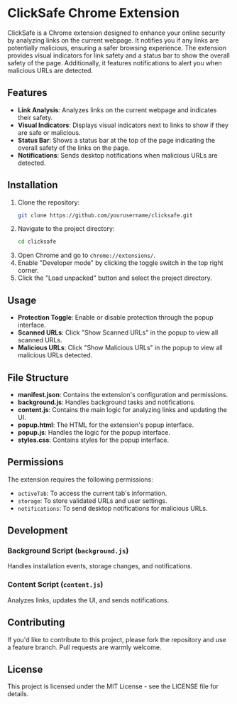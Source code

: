 # ClickSafe Chrome Extension

ClickSafe is a Chrome extension designed to enhance your online security by analyzing links on the current webpage. It notifies you if any links are potentially malicious, ensuring a safer browsing experience. The extension provides visual indicators for link safety and a status bar to show the overall safety of the page. Additionally, it features notifications to alert you when malicious URLs are detected.

## Features

- **Link Analysis**: Analyzes links on the current webpage and indicates their safety.
- **Visual Indicators**: Displays visual indicators next to links to show if they are safe or malicious.
- **Status Bar**: Shows a status bar at the top of the page indicating the overall safety of the links on the page.
- **Notifications**: Sends desktop notifications when malicious URLs are detected.

## Installation

1. Clone the repository:
    ```sh
    git clone https://github.com/yourusername/clicksafe.git
    ```
2. Navigate to the project directory:
    ```sh
    cd clicksafe
    ```
3. Open Chrome and go to `chrome://extensions/`.
4. Enable "Developer mode" by clicking the toggle switch in the top right corner.
5. Click the "Load unpacked" button and select the project directory.

## Usage

- **Protection Toggle**: Enable or disable protection through the popup interface.
- **Scanned URLs**: Click "Show Scanned URLs" in the popup to view all scanned URLs.
- **Malicious URLs**: Click "Show Malicious URLs" in the popup to view all malicious URLs detected.

## File Structure

- **manifest.json**: Contains the extension's configuration and permissions.
- **background.js**: Handles background tasks and notifications.
- **content.js**: Contains the main logic for analyzing links and updating the UI.
- **popup.html**: The HTML for the extension's popup interface.
- **popup.js**: Handles the logic for the popup interface.
- **styles.css**: Contains styles for the popup interface.

## Permissions

The extension requires the following permissions:

- `activeTab`: To access the current tab's information.
- `storage`: To store validated URLs and user settings.
- `notifications`: To send desktop notifications for malicious URLs.

## Development

### Background Script (`background.js`)

Handles installation events, storage changes, and notifications.

### Content Script (`content.js`)

Analyzes links, updates the UI, and sends notifications.

## Contributing

If you'd like to contribute to this project, please fork the repository and use a feature branch. Pull requests are warmly welcome.

## License

This project is licensed under the MIT License - see the LICENSE file for details.
